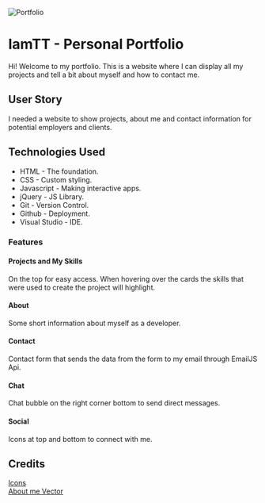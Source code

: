 ![Portfolio](https://tomost2019.github.io/iamtt/assets/images/portfolio.png)

# IamTT - Personal Portfolio
Hi! Welcome to my portfolio. This is a website where I can display all my projects
and tell a bit about myself and how to contact me. 

## User Story
I needed a website to show projects, about me and contact information for potential employers and clients. 

## Technologies Used
* HTML - The foundation.
* CSS - Custom styling.
* Javascript - Making interactive apps. 
* jQuery - JS Library.
* Git - Version Control.
* Github - Deployment.
* Visual Studio - IDE.

### Features

#### Projects and My Skills
On the top for easy access. When hovering over the cards the skills that were used to create the project will highlight.

#### About
Some short information about myself as a developer. 

#### Contact
Contact form that sends the data from the form to my email through EmailJS Api.

#### Chat
Chat bubble on the right corner bottom to send direct messages. 

#### Social
Icons at top and bottom to connect with me. 

## Credits

[Icons](https://www.icons8.com)<br>
[About me Vector](https://www.freepik.com/free-photos-vectors/people)<br>
